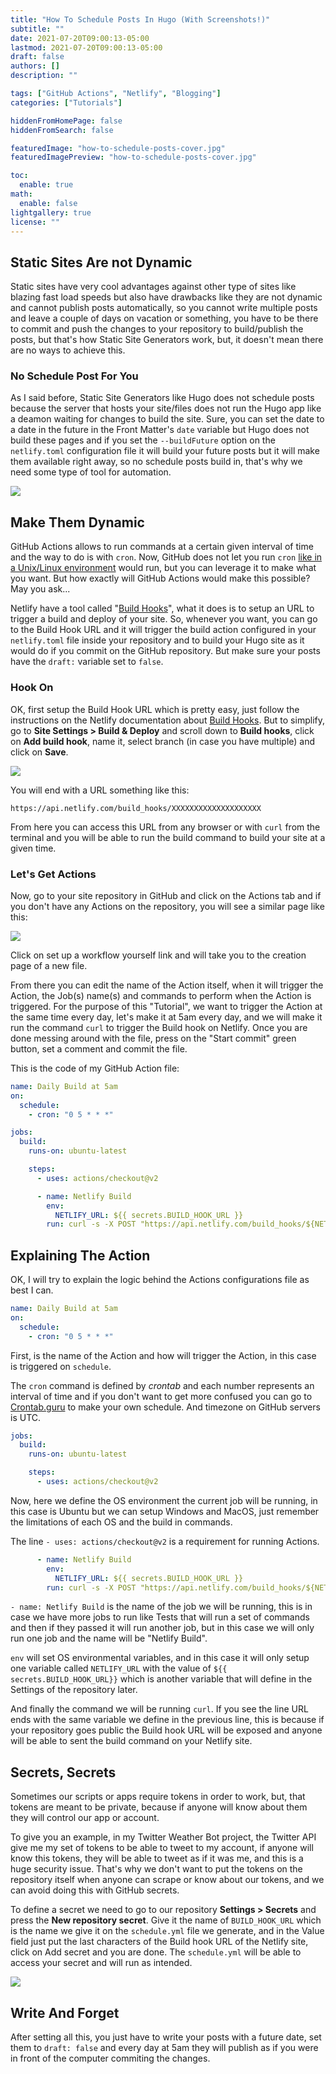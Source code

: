 ```yaml
---
title: "How To Schedule Posts In Hugo (With Screenshots!)"
subtitle: ""
date: 2021-07-20T09:00:13-05:00
lastmod: 2021-07-20T09:00:13-05:00
draft: false
authors: []
description: ""

tags: ["GitHub Actions", "Netlify", "Blogging"]
categories: ["Tutorials"]

hiddenFromHomePage: false
hiddenFromSearch: false

featuredImage: "how-to-schedule-posts-cover.jpg"
featuredImagePreview: "how-to-schedule-posts-cover.jpg"

toc:
  enable: true
math:
  enable: false
lightgallery: true
license: ""
---
```


<!--more-->

## Static Sites Are not Dynamic

Static sites have very cool advantages against other type of sites like blazing fast load speeds but also have drawbacks like they are not dynamic and cannot publish posts automatically, so you cannot write multiple posts and leave a couple of days on vacation or something, you have to be there to commit and push the changes to your repository to build/publish the posts, but that's how Static Site Generators work, but, it doesn't mean there are no ways to achieve this.

### No Schedule Post For You

As I said before, Static Site Generators like Hugo does not schedule posts because the server that hosts your site/files does not run the Hugo app like a deamon waiting for changes to build the site. Sure, you can set the date to a date in the future in the Front Matter's `date` variable but Hugo does not build these pages and if you set the `--buildFuture` option on the `netlify.toml` configuration file it will build your future posts but it will make them available right away, so no schedule posts build in, that's why we need some type of tool for automation.

<img src="2021-07-18-17-01-11-image.png" style="zoom:100%;" />

## Make Them Dynamic

GitHub Actions allows to run commands at a certain given interval of time and the way to do is with `cron`. Now, GitHub does not let you run `cron` [like in a Unix/Linux environment](https://www.cyberciti.biz/faq/how-do-i-add-jobs-to-cron-under-linux-or-unix-oses/) would run, but you can leverage it to make what you want. But how exactly will GitHub Actions would make this possible? May you ask...

Netlify have a tool called "[Build Hooks](https://docs.netlify.com/configure-builds/build-hooks/)", what it does is to setup an URL to trigger a build and deploy of your site. So, whenever you want, you can go to the Build Hook URL and it will trigger the build action configured in your `netlify.toml` file inside your repository and to build your Hugo site as it would do if you commit on the GitHub repository. But make sure your posts have the `draft:` variable set to `false`.

### Hook On

OK, first setup the Build Hook URL which is pretty easy, just follow the instructions on the Netlify documentation about [Build Hooks](https://docs.netlify.com/configure-builds/build-hooks/). But to simplify, go to **Site Settings > Build & Deploy** and scroll down to **Build hooks**, click on **Add build hook**, name it, select branch (in case you have multiple) and click on **Save**. 

<img src="build-hook.jpg" style="zoom:100%;" />

You will end with a URL something like this:

`https://api.netlify.com/build_hooks/XXXXXXXXXXXXXXXXXXXX` 

From here you can access this URL from any browser or with `curl` from the terminal and you will be able to run the build command to build your site at a given time.

### Let's Get Actions

Now, go to your site repository in GitHub and click on the Actions tab and if you don't have any Actions on the repository, you will see a similar page like this:

<img src="2021-07-19-08-04-55-image.png" style="zoom:100%;" />

Click on set up a workflow yourself link and will take you to the creation page of a new file.

From there you can edit the name of the Action itself, when it will trigger the Action, the Job(s) name(s) and commands to perform when the Action is triggered. For the purpose of this "Tutorial", we want to trigger the Action at the same time every day, let's make it at 5am every day, and we will make it run the command `curl` to trigger the Build hook on Netlify. Once you are done messing around with the file, press on the "Start commit" green button, set a comment and commit the file.

This is the code of my GitHub Action file:

```yaml
name: Daily Build at 5am
on:
  schedule:
    - cron: "0 5 * * *"

jobs:
  build:
    runs-on: ubuntu-latest

    steps:
      - uses: actions/checkout@v2

      - name: Netlify Build
        env:
          NETLIFY_URL: ${{ secrets.BUILD_HOOK_URL }}
        run: curl -s -X POST "https://api.netlify.com/build_hooks/${NETLIFY_URL}"
```

## Explaining The Action

OK, I will try to explain the logic behind the Actions configurations file as best I can.

```yaml
name: Daily Build at 5am
on:
  schedule:
    - cron: "0 5 * * *"
```

First, is the name of the Action and how will trigger the Action, in this case is triggered on `schedule`.

The `cron` command is defined by *crontab* and each number represents an interval of time and if you don't want to get more confused you can go to [Crontab.guru](https://crontab.guru/) to make your own schedule. And timezone on GitHub servers is UTC.

```yaml
jobs:
  build:
    runs-on: ubuntu-latest

    steps:
      - uses: actions/checkout@v2
```

Now, here we define the OS environment the current job will be running, in this case is Ubuntu but we can setup Windows and MacOS, just remember the limitations of each OS and the build in commands.

The line `- uses: actions/checkout@v2` is a requirement for running Actions.

```yaml
      - name: Netlify Build
        env:
          NETLIFY_URL: ${{ secrets.BUILD_HOOK_URL }}
        run: curl -s -X POST "https://api.netlify.com/build_hooks/${NETLIFY_URL}"
```

`- name: Netlify Build` is the name of the job we will be running, this is in case we have more jobs to run like Tests that will run a set of commands and then if they passed it will run another job, but in this case we will only run one job and the name will be "Netlify Build".

`env` will set OS environmental variables, and in this case it will only setup one variable called `NETLIFY_URL` with the value of `${{ secrets.BUILD_HOOK_URL}}` which is another variable that will define in the Settings of the repository later.

And finally the command we will be running `curl`. If you see the line URL ends with the same variable we define in the previous line, this is because if your repository goes public the Build hook URL will be exposed and anyone will be able to sent the build command on your Netlify site. 

## Secrets, Secrets

Sometimes our scripts or apps require tokens in order to work, but, that tokens are meant to be private, because if anyone will know about them they will control our app or account. 

To give you an example, in my Twitter Weather Bot project, the Twitter API give me my set of tokens to be able to tweet to my account, if anyone will know this tokens, they will be able to tweet as if it was me, and this is a huge security issue. That's why we don't want to put the tokens on the repository itself when anyone can scrape or know about our tokens, and we can avoid doing this with GitHub secrets.

To define a secret we need to go to our repository **Settings > Secrets** and press the **New repository secret**. Give it the name of `BUILD_HOOK_URL` which is the name we give it on the `schedule.yml` file we generate, and in the Value field just put the last characters of the Build hook URL of the Netlify site, click on Add secret and you are done. The `schedule.yml` will be able to access your secret and will run as intended.

<img src="2021-07-19-09-40-46-image.png" style="zoom:100%;" />

## Write And Forget

After setting all this, you just have to write your posts with a future date, set them to `draft: false` and every day at 5am they will publish as if you were in front of the computer commiting the changes.